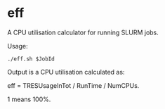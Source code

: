 # eff
A CPU utilisation calculator for running SLURM jobs.

Usage:

    ./eff.sh $JobId

Output is a CPU utilisation calculated as:

eff = TRESUsageInTot / RunTime / NumCPUs.

1 means 100%.
